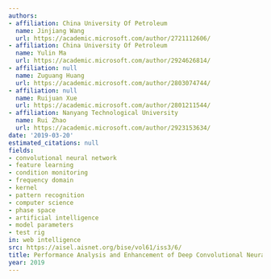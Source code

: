 ```yaml
---
authors:
- affiliation: China University Of Petroleum
  name: Jinjiang Wang
  url: https://academic.microsoft.com/author/2721112606/
- affiliation: China University Of Petroleum
  name: Yulin Ma
  url: https://academic.microsoft.com/author/2924626814/
- affiliation: null
  name: Zuguang Huang
  url: https://academic.microsoft.com/author/2803074744/
- affiliation: null
  name: Ruijuan Xue
  url: https://academic.microsoft.com/author/2801211544/
- affiliation: Nanyang Technological University
  name: Rui Zhao
  url: https://academic.microsoft.com/author/2923153634/
date: '2019-03-20'
estimated_citations: null
fields:
- convolutional neural network
- feature learning
- condition monitoring
- frequency domain
- kernel
- pattern recognition
- computer science
- phase space
- artificial intelligence
- model parameters
- test rig
in: web intelligence
src: https://aisel.aisnet.org/bise/vol61/iss3/6/
title: Performance Analysis and Enhancement of Deep Convolutional Neural Network
year: 2019
---
```

